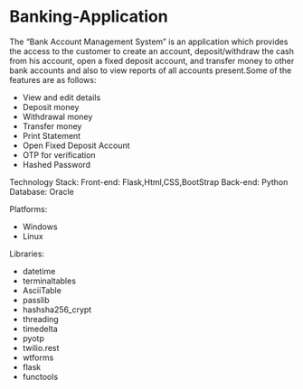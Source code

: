 # Banking-Application

The “Bank Account Management System” is an application which provides the access to the customer to create an account, deposit/withdraw the cash from his account, open a fixed deposit account, and transfer money to other bank accounts and also to view reports of all accounts present.Some of the features are as follows:

- View and edit details
- Deposit money
- Withdrawal money
- Transfer money
- Print Statement
- Open Fixed Deposit Account
- OTP for verification
- Hashed Password

Technology Stack:
Front-end: Flask,Html,CSS,BootStrap
Back-end: Python
Database: Oracle

Platforms:
- Windows
- Linux

Libraries:
- datetime
- terminaltables
- AsciiTable
- passlib
- hashsha256_crypt
- threading
- timedelta
- pyotp
- twilio.rest
- wtforms
- flask
- functools
